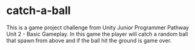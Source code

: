 # catch-a-ball
This is a game project challenge from Unity Junior Programmer Pathway Unit 2 - Basic Gameplay. In this game the player will catch a random ball that spawn from above and if the ball hit the ground is game over.
